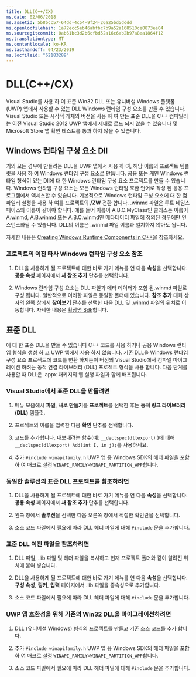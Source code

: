 ```yaml
---
title: DLL(C++/CX)
ms.date: 02/06/2018
ms.assetid: 5b8bcc57-64dd-4c54-9f24-26a25bd5dddd
ms.openlocfilehash: 1a72ecc5eb46abfbc7b9a52a168510ce0873ee04
ms.sourcegitcommit: 0ab61bc3d2b6cfbd52a16c6ab2b97a8ea1864f12
ms.translationtype: MT
ms.contentlocale: ko-KR
ms.lasthandoff: 04/23/2019
ms.locfileid: "62183289"
---
```

# <a name="dlls-ccx"></a>DLL(C++/CX)

Visual Studio를 사용 하 여 표준 Win32 DLL 또는 유니버설 Windows 플랫폼 (UWP) 앱에서 사용할 수 있는 DLL Windows 런타임 구성 요소를 만들 수 있습니다. Visual Studio 또는 시각적 개체의 버전을 사용 하 여 만든 표준 DLL을 C++ 컴파일러는 이전 Visual Studio 2012 UWP 앱에서 제대로 로드 되지 않을 수 있습니다 및 Microsoft Store 앱 확인 테스트를 통과 하지 않을 수 있습니다.

## <a name="windows-runtime-component-dlls"></a>Windows 런타임 구성 요소 Dll

거의 모든 경우에 만들려는 DLL을 UWP 앱에서 사용 하 여, 해당 이름의 프로젝트 템플릿을 사용 하 여 Windows 런타임 구성 요소로 만듭니다. 공용 또는 개인 Windows 런타임 형식이 있는 Dll에 대 한 Windows 런타임 구성 요소 프로젝트를 만들 수 있습니다. Windows 런타임 구성 요소는 모든 Windows 런타임 호환 언어로 작성 된 응용 프로그램에서 액세스할 수 있습니다. 기본적으로 Windows 런타임 구성 요소에 대 한 컴파일러 설정을 사용 하 여를 프로젝트의 **/ZW** 전환 합니다. .winmd 파일은 루트 네임스페이스와 이름이 같아야 합니다. 예를 들어 이름이 A.B.C.MyClass인 클래스는 이름이 A.winmd, A.B.winmd 또는 A.B.C.winmd인 메타데이터 파일에 정의된 경우에만 인스턴스화될 수 있습니다. DLL의 이름은 .winmd 파일 이름과 일치하지 않아도 됩니다.

자세한 내용은 [Creating Windows Runtime Components in C++](/windows/uwp/winrt-components/creating-windows-runtime-components-in-cpp)을 참조하세요.

### <a name="to-reference-a-third-party-windows-runtime-component-binary-in-your-project"></a>프로젝트의 이진 타사 Windows 런타임 구성 요소 참조

1. DLL을 사용하게 될 프로젝트에 대한 바로 가기 메뉴를 연 다음 **속성**을 선택합니다. **공용 속성** 페이지에서 **새 참조 추가** 단추를 선택합니다.

1. Windows 런타임 구성 요소는 DLL 파일과 메타 데이터가 포함 된.winmd 파일로 구성 됩니다. 일반적으로 이러한 파일은 동일한 폴더에 있습니다. **참조 추가** 대화 상자의 왼쪽 창에서 **찾아보기** 단추를 선택한 다음 DLL 및 .winmd 파일의 위치로 이동합니다. 자세한 내용은 [확장명 Sdk](/visualstudio/extensibility/creating-a-software-development-kit#ExtensionSDKs)합니다.

## <a name="standard-dlls"></a>표준 DLL

에 대 한 표준 DLL을 만들 수 있습니다 C++ 코드를 사용 하거나 공용 Windows 런타임 형식을 생성 하 고 UWP 앱에서 사용 하지 않습니다. 기존 DLL을 Windows 런타임 구성 요소 프로젝트에 코드를 변환 하지는이 버전의 Visual Studio에서 컴파일 마이그레이션 하려는 동적 연결 라이브러리 (DLL) 프로젝트 형식을 사용 합니다. 다음 단계를 사용할 때 DLL은 .appx 패키지의 앱 실행 파일과 함께 배포됩니다.

### <a name="to-create-a-standard-dll-in-visual-studio"></a>Visual Studio에서 표준 DLL을 만들려면

1. 메뉴 모음에서 **파일**, **새로 만들기**를 **프로젝트**를 선택한 후는 **동적 링크 라이브러리 (DLL)** 템플릿.

1. 프로젝트의 이름을 입력한 다음 **확인** 단추를 선택합니다.

1. 코드를 추가합니다. 내보내려는 함수(예: `__declspec(dllexport)` )에 대해 `__declspec(dllexport) Add(int I, in j);`를 사용하세요.

1. 추가 `#include winapifamily.h` UWP 앱 용 Windows SDK의 헤더 파일을 포함 하 여 매크로 설정 `WINAPI_FAMILY=WINAPI_PARTITION_APP`합니다.

### <a name="to-reference-a-standard-dll-project-from-the-same-solution"></a>동일한 솔루션의 표준 DLL 프로젝트를 참조하려면

1. DLL을 사용하게 될 프로젝트에 대한 바로 가기 메뉴를 연 다음 **속성**을 선택합니다. **공용 속성** 페이지에서 **새 참조 추가** 단추를 선택합니다.

1. 왼쪽 창에서 **솔루션**을 선택한 다음 오른쪽 창에서 적절한 확인란을 선택합니다.

1. 소스 코드 파일에서 필요에 따라 DLL 헤더 파일에 대해 `#include` 문을 추가합니다.

### <a name="to-reference-a-standard-dll-binary"></a>표준 DLL 이진 파일을 참조하려면

1. DLL 파일, .lib 파일 및 헤더 파일을 복사하고 현재 프로젝트 폴더와 같이 알려진 위치에 붙여 넣습니다.

1. DLL을 사용하게 될 프로젝트에 대한 바로 가기 메뉴를 연 다음 **속성**을 선택합니다. **구성 속성**, **링커**, **입력** 페이지에서 .lib 파일을 종속성으로 추가합니다.

1. 소스 코드 파일에서 필요에 따라 DLL 헤더 파일에 대해 `#include` 문을 추가합니다.

### <a name="to-migrate-an-existing-win32-dll-for-uwp-app-compatibility"></a>UWP 앱 호환성을 위해 기존의 Win32 DLL을 마이그레이션하려면

1. DLL (유니버설 Windows) 형식의 프로젝트를 만들고 기존 소스 코드를 추가 합니다.

1. 추가 `#include winapifamily.h` UWP 앱 용 Windows SDK의 헤더 파일을 포함 하 여 매크로 설정 `WINAPI_FAMILY=WINAPI_PARTITION_APP`합니다.

1. 소스 코드 파일에서 필요에 따라 DLL 헤더 파일에 대해 `#include` 문을 추가합니다.
